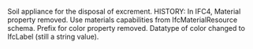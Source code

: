 Soil appliance for the disposal of excrement. HISTORY: In IFC4, Material property removed. Use materials capabilities from IfcMaterialResource schema. Prefix for color property removed. Datatype of color changed to IfcLabel (still a string value).
